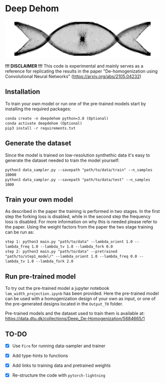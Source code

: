# Deep Dehom

![alt text](https://github.com/elingaard/deep-dehom/blob/main/double_clamped_200_50_vol_0.25_MinMu_0.10_p10.png)

**!!! DISCLAIMER !!!**
This code is experimental and mainly serves as a reference for replicating the results in the paper "De-homogenization using Convolutional Neural Networks" (https://arxiv.org/abs/2105.04232)

## Installation
To train your own model or run one of the pre-trained models start by installing the required packages:
```
conda create -n deepdehom python=3.8 (Optional)
conda activate deepdehom (Optional)
pip3 install -r requirements.txt
```

## Generate the dataset
Since the model is trained on low-resolution synthethic data it's easy to generate the dataset needed to train the model yourself:
```
python3 data_sampler.py --savepath "path/to/data/train" --n_samples 10000
python3 data_sampler.py --savepath "path/to/data/test" --n_samples 1000
```

## Train your own model
As described in the paper the training is performed in two stages. In the first step the forking loss is disabled, while in the second step the frequency loss is disabled. For more information on why this is needed please refer to the paper. Using the weight factors from the paper the two stage training can be run as:

```
step 1: python3 main.py "path/to/data" --lambda_orient 1.0 --lambda_freq 1.0 --lambda_tv 1.0 --lambda_fork 0.0
step 2: python3 main.py "path/to/data" --pretrained "path/to/step1_model/" --lambda_orient 1.0 --lambda_freq 0.0 --lambda_tv 1.0 --lambda_fork 2.0
```

## Run pre-trained model
To try out the pre-trained model a jupyter notebook `lam_width_projection.ipynb` has been provided. Here the pre-trained model can be used with a homogenization design of your own as input, or one of the pre-generated designs located in the `Output_TO` folder.

Pre-trained models and the dataset used to train them is available at: https://data.dtu.dk/collections/Deep_De-Homogenization/5684665/1

## TO-DO
- [x] Use `Fire` for running data-sampler and trainer
- [x] Add type-hints to functions
- [x] Add links to training data and pretrained weights 
- [x] Re-structure the code with `pytorch-lightning`



